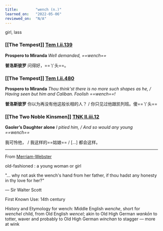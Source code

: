 ```yaml
---
title:        "wench (n.)"
learned_on:   "2022-05-06"
reviewed_on:  "N/A"
---
```


girl, lass

### [[The Tempest]] [Tem I.ii.139](https://www.shakespeareswords.com/Public/Play.aspx?Act=1&Scene=2&WorkId=12#156440) 

**Prospero to Miranda** *Well demanded, ==wench==*

**普洛斯彼罗** 问得好，==丫头==。

### [[The Tempest]] [Tem I.ii.480](https://www.shakespeareswords.com/Public/Play.aspx?Act=1&Scene=2&WorkId=12#156956) 

**Prospero to Miranda** *Thou think'st there is no more such shapes as he, / Having seen but him and Caliban. Foolish ==wench==!*

**普洛斯彼罗** 你以为再没有他这般长相的人？ / 你只见过他跟凯列班。傻==丫头==

### [[The Two Noble Kinsmen]] [TNK II.iii.12](https://www.shakespeareswords.com/Public/Play.aspx?Act=2&Scene=3&WorkId=37#250427) 

**Gaoler’s Daughter alone** *I pitied him, / And so would any young ==wench==*

我可怜他， / 我这样的==姑娘== / […] 都会这样。

-----

From [Merriam-Webster](https://www.merriam-webster.com/dictionary/wench)

old-fashioned : a young woman or girl 

"… why not ask the wench's hand from her father, if thou hadst any honesty in thy love for her?" 

— Sir Walter Scott 

First Known Use: 14th century

History and Etymology for wench: Middle English *wenche*, short for *wenchel* child, from Old English *wencel*; akin to Old High German *wankōn* to totter, waver and probably to Old High German *winchan* to stagger — more at wink
